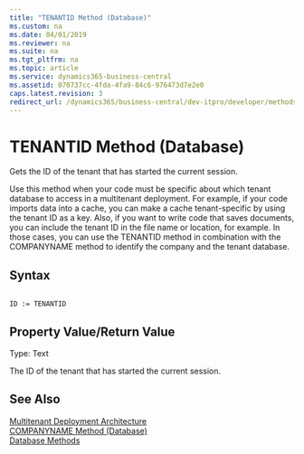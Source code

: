 ```yaml
---
title: "TENANTID Method (Database)"
ms.custom: na
ms.date: 04/01/2019
ms.reviewer: na
ms.suite: na
ms.tgt_pltfrm: na
ms.topic: article
ms.service: dynamics365-business-central
ms.assetid: 070737cc-4fda-4fa9-84c6-976473d7e2e0
caps.latest.revision: 3
redirect_url: /dynamics365/business-central/dev-itpro/developer/methods-auto/library
---
```


 

# TENANTID Method (Database)
Gets the ID of the tenant that has started the current session.  
  
 Use this method when your code must be specific about which tenant database to access in a multitenant deployment. For example, if your code imports data into a cache, you can make a cache tenant-specific by using the tenant ID as a key. Also, if you want to write code that saves documents, you can include the tenant ID in the file name or location, for example. In those cases, you can use the TENANTID method in combination with the COMPANYNAME method to identify the company and the tenant database.  
  
## Syntax  
  
```  
  
ID := TENANTID  
```  
  
## Property Value/Return Value  
 Type: Text  
  
 The ID of the tenant that has started the current session.  
  
## See Also  
 [Multitenant Deployment Architecture](../../deployment/Multitenant-Deployment-Architecture.md)   
 [COMPANYNAME Method \(Database\)](devenv-COMPANYNAME-Method-Database.md)   
 [Database Methods](devenv-database-methods.md)